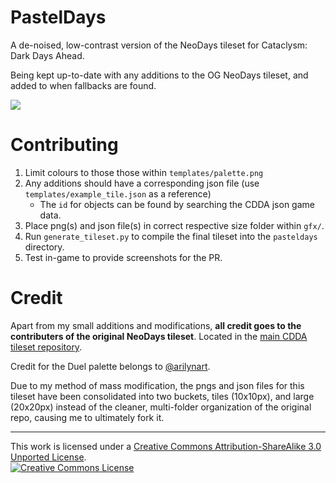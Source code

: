 # PastelDays
A de-noised, low-contrast version of the NeoDays tileset for Cataclysm: Dark Days Ahead.

Being kept up-to-date with any additions to the OG NeoDays tileset, and added to when fallbacks are found.

![](https://i.imgur.com/sAKg8rd.png?raw=true)

# Contributing 
1. Limit colours to those those within `templates/palette.png`
2. Any additions should have a corresponding json file (use `templates/example_tile.json` as a reference)
    - The `id` for objects can be found by searching the CDDA json game data.  
3. Place png(s) and json file(s) in correct respective size folder within `gfx/`.
4. Run `generate_tileset.py` to compile the final tileset into the `pasteldays` directory.
5. Test in-game to provide screenshots for the PR.

# Credit
Apart from my small additions and modifications, **all credit goes to the contributers of the original NeoDays tileset**. Located in the [main CDDA tileset repository](https://github.com/I-am-Erk/CDDA-Tilesets).

Credit for the Duel palette belongs to [@arilynart](https://lospec.com/arilynart).

Due to my method of mass modification, the pngs and json files for this tileset have been consolidated into two buckets, tiles (10x10px), and large (20x20px) instead of the cleaner, multi-folder organization of the original repo, causing me to ultimately fork it.

---

This work is licensed under a <a rel="license" href="http://creativecommons.org/licenses/by-sa/3.0/">Creative Commons Attribution-ShareAlike 3.0 Unported License</a>.<br /><a rel="license" href="http://creativecommons.org/licenses/by-sa/3.0/"><img alt="Creative Commons License" style="border-width:0" src="https://i.creativecommons.org/l/by-sa/3.0/88x31.png" /></a>